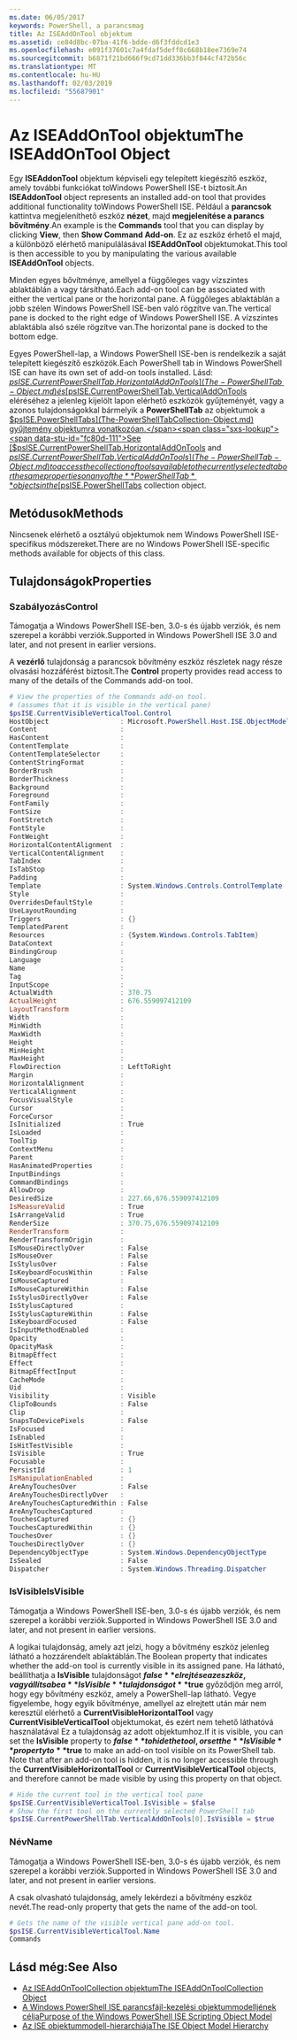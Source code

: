 ```yaml
---
ms.date: 06/05/2017
keywords: PowerShell, a parancsmag
title: Az ISEAddOnTool objektum
ms.assetid: ce84d8bc-07ba-41f6-bdde-d6f3fddcd1e3
ms.openlocfilehash: e091f37601c7a4fdaf5deff8c668b18ee7369e74
ms.sourcegitcommit: b6871f21bd666f9cd71dd336bb3f844cf472b56c
ms.translationtype: MT
ms.contentlocale: hu-HU
ms.lasthandoff: 02/03/2019
ms.locfileid: "55687901"
---
```

# <a name="the-iseaddontool-object"></a><span data-ttu-id="fc80d-103">Az ISEAddOnTool objektum</span><span class="sxs-lookup"><span data-stu-id="fc80d-103">The ISEAddOnTool Object</span></span>

<span data-ttu-id="fc80d-104">Egy **ISEAddonTool** objektum képviseli egy telepített kiegészítő eszköz, amely további funkciókat toWindows PowerShell ISE-t biztosít.</span><span class="sxs-lookup"><span data-stu-id="fc80d-104">An **ISEAddonTool** object represents an installed add-on tool that provides additional functionality toWindows PowerShell ISE.</span></span> <span data-ttu-id="fc80d-105">Például a **parancsok** kattintva megjeleníthető eszköz **nézet**, majd **megjelenítése a parancs bővítmény**.</span><span class="sxs-lookup"><span data-stu-id="fc80d-105">An example is the **Commands** tool that you can display by clicking **View**, then **Show Command Add-on**.</span></span> <span data-ttu-id="fc80d-106">Ez az eszköz érhető el majd, a különböző elérhető manipulálásával **ISEAddOnTool** objektumokat.</span><span class="sxs-lookup"><span data-stu-id="fc80d-106">This tool is then accessible to you by manipulating the various available **ISEAddOnTool** objects.</span></span>

<span data-ttu-id="fc80d-107">Minden egyes bővítménye, amellyel a függőleges vagy vízszintes ablaktáblán a vagy társítható.</span><span class="sxs-lookup"><span data-stu-id="fc80d-107">Each add-on tool can be associated with either the vertical pane or the horizontal pane.</span></span> <span data-ttu-id="fc80d-108">A függőleges ablaktáblán a jobb szélen Windows PowerShell ISE-ben való rögzítve van.</span><span class="sxs-lookup"><span data-stu-id="fc80d-108">The vertical pane is docked to the right edge of Windows PowerShell ISE.</span></span> <span data-ttu-id="fc80d-109">A vízszintes ablaktábla alsó széle rögzítve van.</span><span class="sxs-lookup"><span data-stu-id="fc80d-109">The horizontal pane is docked to the bottom edge.</span></span>

<span data-ttu-id="fc80d-110">Egyes PowerShell-lap, a Windows PowerShell ISE-ben is rendelkezik a saját telepített kiegészítő eszközök.</span><span class="sxs-lookup"><span data-stu-id="fc80d-110">Each PowerShell tab in Windows PowerShell ISE can have its own set of add-on tools installed.</span></span> <span data-ttu-id="fc80d-111">Lásd: [$psISE.CurrentPowerShellTab.HorizontalAddOnTools](The-PowerShellTab-Object.md) és [$psISE.CurrentPowerShellTab.VerticalAddOnTools](The-PowerShellTab-Object.md) eléréséhez a jelenleg kijelölt lapon elérhető eszközök gyűjteményét, vagy a azonos tulajdonságokkal bármelyik a **PowerShellTab** az objektumok a [$psISE.PowerShellTabs](The-PowerShellTabCollection-Object.md) gyűjtemény objektumra vonatkozóan.</span><span class="sxs-lookup"><span data-stu-id="fc80d-111">See [$psISE.CurrentPowerShellTab.HorizontalAddOnTools](The-PowerShellTab-Object.md) and [$psISE.CurrentPowerShellTab.VerticalAddOnTools](The-PowerShellTab-Object.md) to access the collection of tools available to the currently selected tab or the same properties on any of the **PowerShellTab** objects in the [$psISE.PowerShellTabs](The-PowerShellTabCollection-Object.md) collection object.</span></span>

## <a name="methods"></a><span data-ttu-id="fc80d-112">Metódusok</span><span class="sxs-lookup"><span data-stu-id="fc80d-112">Methods</span></span>

<span data-ttu-id="fc80d-113">Nincsenek elérhető a osztályú objektumok nem Windows PowerShell ISE-specifikus módszereket.</span><span class="sxs-lookup"><span data-stu-id="fc80d-113">There are no Windows PowerShell ISE-specific methods available for objects of this class.</span></span>

## <a name="properties"></a><span data-ttu-id="fc80d-114">Tulajdonságok</span><span class="sxs-lookup"><span data-stu-id="fc80d-114">Properties</span></span>

### <a name="control"></a><span data-ttu-id="fc80d-115">Szabályozás</span><span class="sxs-lookup"><span data-stu-id="fc80d-115">Control</span></span>

<span data-ttu-id="fc80d-116">Támogatja a Windows PowerShell ISE-ben, 3.0-s és újabb verziók, és nem szerepel a korábbi verziók.</span><span class="sxs-lookup"><span data-stu-id="fc80d-116">Supported in Windows PowerShell ISE 3.0 and later, and not present in earlier versions.</span></span>

<span data-ttu-id="fc80d-117">A **vezérlő** tulajdonság a parancsok bővítmény eszköz részletek nagy része olvasási hozzáférést biztosít.</span><span class="sxs-lookup"><span data-stu-id="fc80d-117">The **Control** property provides read access to many of the details of the Commands add-on tool.</span></span>

```powershell
# View the properties of the Commands add-on tool.
# (assumes that it is visible in the vertical pane)
$psISE.CurrentVisibleVerticalTool.Control
HostObject                  : Microsoft.PowerShell.Host.ISE.ObjectModelRoot
Content                     :
HasContent                  :
ContentTemplate             :
ContentTemplateSelector     :
ContentStringFormat         :
BorderBrush                 :
BorderThickness             :
Background                  :
Foreground                  :
FontFamily                  :
FontSize                    :
FontStretch                 :
FontStyle                   :
FontWeight                  :
HorizontalContentAlignment  :
VerticalContentAlignment    :
TabIndex                    :
IsTabStop                   :
Padding                     :
Template                    : System.Windows.Controls.ControlTemplate
Style                       :
OverridesDefaultStyle       :
UseLayoutRounding           :
Triggers                    : {}
TemplatedParent             :
Resources                   : {System.Windows.Controls.TabItem}
DataContext                 :
BindingGroup                :
Language                    :
Name                        :
Tag                         :
InputScope                  :
ActualWidth                 : 370.75
ActualHeight                : 676.559097412109
LayoutTransform             :
Width                       :
MinWidth                    :
MaxWidth                    :
Height                      :
MinHeight                   :
MaxHeight                   :
FlowDirection               : LeftToRight
Margin                      :
HorizontalAlignment         :
VerticalAlignment           :
FocusVisualStyle            :
Cursor                      :
ForceCursor                 :
IsInitialized               : True
IsLoaded                    :
ToolTip                     :
ContextMenu                 :
Parent                      :
HasAnimatedProperties       :
InputBindings               :
CommandBindings             :
AllowDrop                   :
DesiredSize                 : 227.66,676.559097412109
IsMeasureValid              : True
IsArrangeValid              : True
RenderSize                  : 370.75,676.559097412109
RenderTransform             :
RenderTransformOrigin       :
IsMouseDirectlyOver         : False
IsMouseOver                 : False
IsStylusOver                : False
IsKeyboardFocusWithin       : False
IsMouseCaptured             :
IsMouseCaptureWithin        : False
IsStylusDirectlyOver        : False
IsStylusCaptured            :
IsStylusCaptureWithin       : False
IsKeyboardFocused           : False
IsInputMethodEnabled        :
Opacity                     :
OpacityMask                 :
BitmapEffect                :
Effect                      :
BitmapEffectInput           :
CacheMode                   :
Uid                         :
Visibility                  : Visible
ClipToBounds                : False
Clip                        :
SnapsToDevicePixels         : False
IsFocused                   :
IsEnabled                   :
IsHitTestVisible            :
IsVisible                   : True
Focusable                   :
PersistId                   : 1
IsManipulationEnabled       :
AreAnyTouchesOver           : False
AreAnyTouchesDirectlyOver   :
AreAnyTouchesCapturedWithin : False
AreAnyTouchesCaptured       :
TouchesCaptured             : {}
TouchesCapturedWithin       : {}
TouchesOver                 : {}
TouchesDirectlyOver         : {}
DependencyObjectType        : System.Windows.DependencyObjectType
IsSealed                    : False
Dispatcher                  : System.Windows.Threading.Dispatcher
```

### <a name="isvisible"></a><span data-ttu-id="fc80d-118">IsVisible</span><span class="sxs-lookup"><span data-stu-id="fc80d-118">IsVisible</span></span>

<span data-ttu-id="fc80d-119">Támogatja a Windows PowerShell ISE-ben, 3.0-s és újabb verziók, és nem szerepel a korábbi verziók.</span><span class="sxs-lookup"><span data-stu-id="fc80d-119">Supported in Windows PowerShell ISE 3.0 and later, and not present in earlier versions.</span></span>

<span data-ttu-id="fc80d-120">A logikai tulajdonság, amely azt jelzi, hogy a bővítmény eszköz jelenleg látható a hozzárendelt ablaktáblán.</span><span class="sxs-lookup"><span data-stu-id="fc80d-120">The Boolean property that indicates whether the add-on tool is currently visible in its assigned pane.</span></span> <span data-ttu-id="fc80d-121">Ha látható, beállíthatja a **IsVisible** tulajdonságot **$false** elrejtése az eszköz, vagy állítsa be a **IsVisible** tulajdonságot **$true** győződjön meg arról, hogy egy bővítmény eszköz, amely a PowerShell-lap látható. Vegye figyelembe, hogy egyik bővítménye, amellyel az elrejtett után már nem keresztül elérhető a **CurrentVisibleHorizontalTool** vagy **CurrentVisibleVerticalTool** objektumokat, és ezért nem tehető láthatóvá használatával Ez a tulajdonság az adott objektumhoz.</span><span class="sxs-lookup"><span data-stu-id="fc80d-121">If it is visible, you can set the **IsVisible** property to **$false** to hide the tool, or set the **IsVisible** property to **$true** to make an add-on tool visible on its PowerShell tab. Note that after an add-on tool is hidden, it is no longer accessible through the **CurrentVisibleHorizontalTool** or **CurrentVisibleVerticalTool** objects, and therefore cannot be made visible by using this property on that object.</span></span>

```powershell
# Hide the current tool in the vertical tool pane
$psISE.CurrentVisibleVerticalTool.IsVisible = $false
# Show the first tool on the currently selected PowerShell tab
$psISE.CurrentPowerShellTab.VerticalAddOnTools[0].IsVisible = $true
```

### <a name="name"></a><span data-ttu-id="fc80d-122">Név</span><span class="sxs-lookup"><span data-stu-id="fc80d-122">Name</span></span>

<span data-ttu-id="fc80d-123">Támogatja a Windows PowerShell ISE-ben, 3.0-s és újabb verziók, és nem szerepel a korábbi verziók.</span><span class="sxs-lookup"><span data-stu-id="fc80d-123">Supported in Windows PowerShell ISE 3.0 and later, and not present in earlier versions.</span></span>

<span data-ttu-id="fc80d-124">A csak olvasható tulajdonság, amely lekérdezi a bővítmény eszköz nevét.</span><span class="sxs-lookup"><span data-stu-id="fc80d-124">The read-only property that gets the name of the add-on tool.</span></span>

```powershell
# Gets the name of the visible vertical pane add-on tool.
$psISE.CurrentVisibleVerticalTool.Name
Commands
```

## <a name="see-also"></a><span data-ttu-id="fc80d-125">Lásd még:</span><span class="sxs-lookup"><span data-stu-id="fc80d-125">See Also</span></span>

- [<span data-ttu-id="fc80d-126">Az ISEAddOnToolCollection objektum</span><span class="sxs-lookup"><span data-stu-id="fc80d-126">The ISEAddOnToolCollection Object</span></span>](The-ISEAddOnToolCollection-Object.md)
- [<span data-ttu-id="fc80d-127">A Windows PowerShell ISE parancsfájl-kezelési objektummodelljének célja</span><span class="sxs-lookup"><span data-stu-id="fc80d-127">Purpose of the Windows PowerShell ISE Scripting Object Model</span></span>](Purpose-of-the-Windows-PowerShell-ISE-Scripting-Object-Model.md)
- [<span data-ttu-id="fc80d-128">Az ISE objektummodell-hierarchiája</span><span class="sxs-lookup"><span data-stu-id="fc80d-128">The ISE Object Model Hierarchy</span></span>](The-ISE-Object-Model-Hierarchy.md)